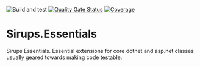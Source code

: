 ![Build and test](https://github.com/sirups/Sirups.Essentials/workflows/Build%20and%20test/badge.svg?branch=master)
[![Quality Gate Status](https://sonarcloud.io/api/project_badges/measure?project=Sirups.Essentials.Mvc&metric=alert_status)](https://sonarcloud.io/dashboard?id=Sirups.Essentials.Mvc)
[![Coverage](https://sonarcloud.io/api/project_badges/measure?project=Sirups.Essentials.Mvc&metric=coverage)](https://sonarcloud.io/dashboard?id=Sirups.Essentials.Mvc)
# Sirups.Essentials
Sirups Essentials. Essential extensions for core dotnet and asp.net classes usually geared towards making code testable.
